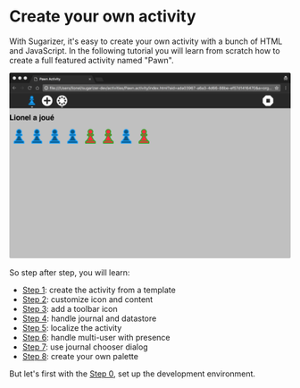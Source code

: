 
# Create your own activity

With Sugarizer, it's easy to create your own activity with a bunch of HTML and JavaScript. 
In the following tutorial you will learn from scratch how to create a full featured activity named "Pawn".

![](images/tutorial_teaser.png) 

So step after step, you will learn:

* [Step 1](tutorial_step1.md): create the activity from a template
* [Step 2](tutorial_step2.md): customize icon and content
* [Step 3](tutorial_step3.md): add a toolbar icon
* [Step 4](tutorial_step4.md): handle journal and datastore
* [Step 5](tutorial_step5.md): localize the activity
* [Step 6](tutorial_step6.md): handle multi-user with presence
* [Step 7](tutorial_step7.md): use journal chooser dialog
* [Step 8](tutorial_step8.md): create your own palette

But let's first with the [Step 0](tutorial_step0.md), set up the development environment.
